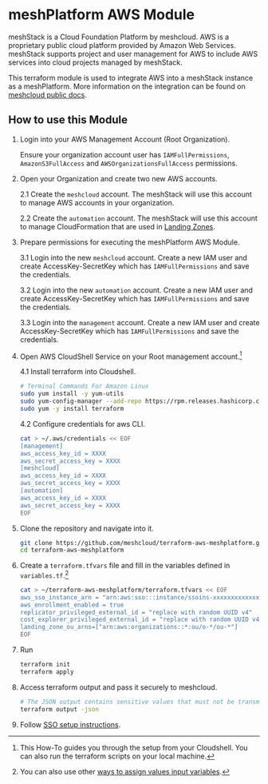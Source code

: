# meshPlatform AWS Module

meshStack is a Cloud Foundation Platform by meshcloud. AWS is a proprietary public cloud platform provided by Amazon Web Services. meshStack supports project and user management for AWS to include AWS services into cloud projects managed by meshStack.

This terraform module is used to integrate AWS into a meshStack instance as a meshPlatform. More information on the integration can be found on [meshcloud public docs](https://docs.meshcloud.io/docs/meshstack.aws.index.html).

## How to use this Module

1. Login into your AWS Management Account (Root Organization).

    Ensure your organization account user has `IAMFullPermissions`,  `AmazonS3FullAccess` and `AWSOrganizationsFullAccess` permissions.

2. Open your Organization and create two new AWS accounts.

    2.1 Create the `meshcloud` account. The meshStack will use this account to manage AWS accounts in your organization.

    2.2 Create the `automation` account. The meshStack will use this account to manage CloudFormation that are used in [Landing Zones](https://docs.meshcloud.io/docs/meshcloud.landing-zones.html).

3. Prepare permissions for executing the meshPlatform AWS Module.

    3.1 Login into the new `meshcloud` account. Create a new IAM user and create AccessKey-SecretKey which has `IAMFullPermissions` and save the credentials.

    3.2 Login into the new `automation` account. Create a new IAM user and create AccessKey-SecretKey which has `IAMFullPermissions` and save the credentials.

    3.3 Login into the `management` account. Create a new IAM user and create AccessKey-SecretKey which has `IAMFullPermissions` and save the credentials.

4. Open AWS CloudShell Service on your Root management account.[^1]

    4.1 Install terraform into Cloudshell.

    ```sh
    # Terminal Commands For Amazon Linux
    sudo yum install -y yum-utils
    sudo yum-config-manager --add-repo https://rpm.releases.hashicorp.com/AmazonLinux/hashicorp.repo
    sudo yum -y install terraform
    ```

    4.2 Configure credentials for aws CLI.

    ```sh
    cat > ~/.aws/credentials << EOF
    [management]
    aws_access_key_id = XXXX
    aws_secret_access_key = XXXX
    [meshcloud]
    aws_access_key_id = XXXX
    aws_secret_access_key = XXXX
    [automation]
    aws_access_key_id = XXXX
    aws_secret_access_key = XXXX
    EOF
    ```

5. Clone the repository and navigate into it.

    ```sh
    git clone https://github.com/meshcloud/terraform-aws-meshplatform.git
    cd terraform-aws-meshplatform
    ```

6. Create a `terraform.tfvars` file and fill in the variables defined in `variables.tf`.[^2]

    ```sh
    cat > ~/terraform-aws-meshplatform/terraform.tfvars << EOF
    aws_sso_instance_arn = "arn:aws:sso:::instance/ssoins-xxxxxxxxxxxxxxx"
    aws_enrollment_enabled = true
    replicator_privileged_external_id = "replace with random UUID v4"
    cost_explorer_privileged_external_id = "replace with random UUID v4"
    landing_zone_ou_arns=["arn:aws:organizations::*:ou/o-*/ou-*"]
    EOF
    ```

7. Run

    ```sh
    terraform init
    terraform apply
    ```

8. Access terraform output and pass it securely to meshcloud.

    ```sh
    # The JSON output contains sensitive values that must not be transmitted to meshcloud in plain text.
    terraform output -json
    ```

9. Follow [SSO setup instructions](https://docs.meshcloud.io/docs/meshstack.aws.sso-setup.html).

[^1]: This How-To guides you through the setup from your Cloudshell. You can also run the terraform scripts on your local machine.
[^2]: You can also use other [ways to assign values input variables](https://www.terraform.io/language/values/variables#assigning-values-to-root-module-variables).

